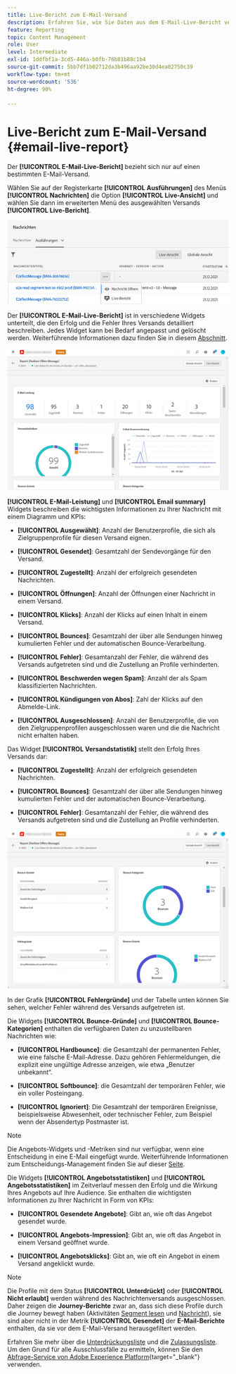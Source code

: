 ```yaml
---
title: Live-Bericht zum E-Mail-Versand
description: Erfahren Sie, wie Sie Daten aus dem E-Mail-Live-Bericht verwenden
feature: Reporting
topic: Content Management
role: User
level: Intermediate
exl-id: 1ddfbf1a-3cd5-446a-b0fb-76b81b88c1b4
source-git-commit: 5bb7df1b02712da3b496aa92be30d4ea02750c39
workflow-type: tm+mt
source-wordcount: '536'
ht-degree: 90%

---
```


# Live-Bericht zum E-Mail-Versand {#email-live-report}

Der **[!UICONTROL E-Mail-Live-Bericht]** bezieht sich nur auf einen bestimmten E-Mail-Versand.

Wählen Sie auf der Registerkarte **[!UICONTROL Ausführungen]** des Menüs **[!UICONTROL Nachrichten]** die Option **[!UICONTROL Live-Ansicht]** und wählen Sie dann im erweiterten Menü des ausgewählten Versands **[!UICONTROL Live-Bericht]**.

![](assets/live_report.png)

Der **[!UICONTROL E-Mail-Live-Bericht]** ist in verschiedene Widgets unterteilt, die den Erfolg und die Fehler Ihres Versands detailliert beschreiben. Jedes Widget kann bei Bedarf angepasst und gelöscht werden. Weiterführende Informationen dazu finden Sie in diesem [Abschnitt](live-report.md#modify-dashboard).

![](assets/live_report_5.png)

**[!UICONTROL E-Mail-Leistung]** und **[!UICONTROL Email summary]** Widgets beschreiben die wichtigsten Informationen zu Ihrer Nachricht mit einem Diagramm und KPIs:

* **[!UICONTROL Ausgewählt]**: Anzahl der Benutzerprofile, die sich als Zielgruppenprofile für diesen Versand eignen.

* **[!UICONTROL Gesendet]**: Gesamtzahl der Sendevorgänge für den Versand.

* **[!UICONTROL Zugestellt]**: Anzahl der erfolgreich gesendeten Nachrichten.

* **[!UICONTROL Öffnungen]**: Anzahl der Öffnungen einer Nachricht in einem Versand.

* **[!UICONTROL Klicks]**: Anzahl der Klicks auf einen Inhalt in einem Versand.

* **[!UICONTROL Bounces]**: Gesamtzahl der über alle Sendungen hinweg kumulierten Fehler und der automatischen Bounce-Verarbeitung.

* **[!UICONTROL Fehler]**: Gesamtanzahl der Fehler, die während des Versands aufgetreten sind und die Zustellung an Profile verhinderten.

* **[!UICONTROL Beschwerden wegen Spam]**: Anzahl der als Spam klassifizierten Nachrichten.

* **[!UICONTROL Kündigungen von Abos]**: Zahl der Klicks auf den Abmelde-Link.

* **[!UICONTROL Ausgeschlossen]**: Anzahl der Benutzerprofile, die von den Zielgruppenprofilen ausgeschlossen waren und die die Nachricht nicht erhalten haben.

Das Widget **[!UICONTROL Versandstatistik]** stellt den Erfolg Ihres Versands dar:

* **[!UICONTROL Zugestellt]**: Anzahl der erfolgreich gesendeten Nachrichten.

* **[!UICONTROL Bounces]**: Gesamtzahl der über alle Sendungen hinweg kumulierten Fehler und der automatischen Bounce-Verarbeitung.

* **[!UICONTROL Fehler]**: Gesamtanzahl der Fehler, die während des Versands aufgetreten sind und die Zustellung an Profile verhinderten.

![](assets/live_report_6.png)

In der Grafik **[!UICONTROL Fehlergründe]** und der Tabelle unten können Sie sehen, welcher Fehler während des Versands aufgetreten ist.

Die Widgets **[!UICONTROL Bounce-Gründe]** und **[!UICONTROL Bounce-Kategorien]** enthalten die verfügbaren Daten zu unzustellbaren Nachrichten wie:

* **[!UICONTROL Hardbounce]**: die Gesamtzahl der permanenten Fehler, wie eine falsche E-Mail-Adresse. Dazu gehören Fehlermeldungen, die explizit eine ungültige Adresse anzeigen, wie etwa „Benutzer unbekannt“.

* **[!UICONTROL Softbounce]**: die Gesamtzahl der temporären Fehler, wie ein voller Posteingang.

* **[!UICONTROL Ignoriert]**: Die Gesamtzahl der temporären Ereignisse, beispielsweise Abwesenheit, oder technischer Fehler, zum Beispiel wenn der Absendertyp Postmaster ist.

>[!NOTE]
>
>Die Angebots-Widgets und -Metriken sind nur verfügbar, wenn eine Entscheidung in eine E-Mail eingefügt wurde. Weiterführende Informationen zum Entscheidungs-Management finden Sie auf dieser [Seite](../offers/get-started/starting-offer-decisioning.md).

Die Widgets **[!UICONTROL Angebotsstatistiken]** und **[!UICONTROL Angebotsstatistiken]** im Zeitverlauf messen den Erfolg und die Wirkung Ihres Angebots auf Ihre Audience. Sie enthalten die wichtigsten Informationen zu Ihrer Nachricht in Form von KPIs:

* **[!UICONTROL Gesendete Angebote]**: Gibt an, wie oft das Angebot gesendet wurde.

* **[!UICONTROL Angebots-Impression]**: Gibt an, wie oft das Angebot in einem Versand geöffnet wurde.

* **[!UICONTROL Angebotsklicks]**: Gibt an, wie oft ein Angebot in einem Versand angeklickt wurde.

>[!NOTE]
>
>Die Profile mit dem Status **[!UICONTROL Unterdrückt]** oder **[!UICONTROL Nicht erlaubt]** werden während des Nachrichtenversands ausgeschlossen. Daher zeigen die **Journey-Berichte** zwar an, dass sich diese Profile durch die Journey bewegt haben (Aktivitäten [Segment lesen](../building-journeys/read-segment.md) und [Nachricht](../building-journeys/journeys-message.md)), sie sind aber nicht in der Metrik **[!UICONTROL Gesendet]** der **E-Mail-Berichte** enthalten, da sie vor dem E-Mail-Versand herausgefiltert werden.
>
>Erfahren Sie mehr über die [Unterdrückungsliste](suppression-list.md) und die [Zulassungsliste](../configuration/allow-list.md). Um den Grund für alle Ausschlussfälle zu ermitteln, können Sie den [Abfrage-Service von Adobe Experience Platform](https://experienceleague.adobe.com/docs/experience-platform/query/api/getting-started.html?lang=de){target=&quot;_blank&quot;} verwenden.

